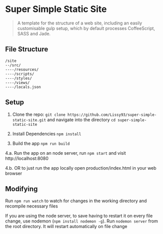 # Super Simple Static Site
> A template for the structure of a web site, including an easily
 customisable gulp setup, which by default processes CoffeeScript, SASS and Jade.
 
## File Structure
````
/site
--/src/
----/resources/
----/scripts/
----/styles/
----/views/
----/locals.json
````
 
## Setup

1. Clone the repo: `git clone https://github.com/Lissy93/super-simple-static-site.git`
and navigate into the directory `cd super-simple-static-site`

2. Install Dependencies `npm install` 

3. Build the app `npm run build`

4.a. Run the app on an node server, run `npm start` and visit http://localhost:8080 

4.b. OR to just run the app locally open production/index.html in your web browser


## Modifying

Run `npm run watch` to watch for changes in the working directory and recompile necessary files

If you are using the node server, to save having to restart it on every file change, use nodemon (`npm install nodemon -g`). 
Run `nodemon server` from the root directory. It will restart automatically on file change


